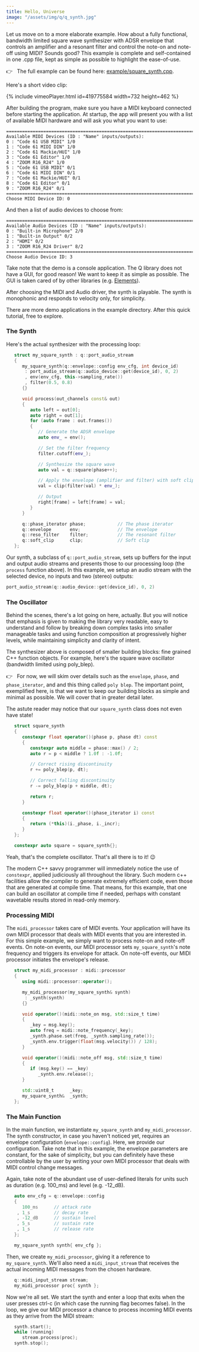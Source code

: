 ```yaml
---
title: Hello, Universe
image: "/assets/img/q/q_synth.jpg"
---
```

Let us move on to a more elaborate example. How about a fully functional,
bandwidth limited square wave synthesizer with ADSR envelope that controls an
amplifier and a resonant filter and control the note-on and note-off using
MIDI? Sounds good? This example is complete and self-contained in one .cpp
file, kept as simple as possible to highlight the ease-of-use.

:point_right: &nbsp; The full example can be found here:
[example/square_synth.cpp](https://github.com/cycfi/Q/blob/master/example/square_synth.cpp).

Here's a short video clip:

{% include vimeoPlayer.html id=419775584 width=732 height=462 %}

After building the program, make sure you have a MIDI keyboard connected
before starting the application. At startup, the app will present you with a
list of available MIDI hardware and will ask you what you want to use:

```
================================================================================
Available MIDI Devices (ID : "Name" inputs/outputs):
0 : "Code 61 USB MIDI" 1/0
1 : "Code 61 MIDI DIN" 1/0
2 : "Code 61 Mackie/HUI" 1/0
3 : "Code 61 Editor" 1/0
4 : "ZOOM R16_R24" 1/0
5 : "Code 61 USB MIDI" 0/1
6 : "Code 61 MIDI DIN" 0/1
7 : "Code 61 Mackie/HUI" 0/1
8 : "Code 61 Editor" 0/1
9 : "ZOOM R16_R24" 0/1
================================================================================
Choose MIDI Device ID: 0
```

And then a list of audio devices to choose from:

```
================================================================================
Available Audio Devices (ID : "Name" inputs/outputs):
0 : "Built-in Microphone" 2/0
1 : "Built-in Output" 0/2
2 : "HDMI" 0/2
3 : "ZOOM R16_R24 Driver" 8/2
================================================================================
Choose Audio Device ID: 3
```

Take note that the demo is a console application. The Q library does not have
a GUI, for good reason! We want to keep it as simple as possible. The GUI is
taken cared of by other libraries (e.g.
[Elements](https://github.com/cycfi/elements)).

After choosing the MIDI and Audio driver, the synth is playable. The synth is
monophonic and responds to velocity only, for simplicity.

There are more demo applications in the example directory. After this quick
tutorial, free to explore.

### The Synth

Here's the actual synthesizer with the processing loop:

```c++
   struct my_square_synth : q::port_audio_stream
   {
      my_square_synth(q::envelope::config env_cfg, int device_id)
       : port_audio_stream(q::audio_device::get(device_id), 0, 2)
       , env(env_cfg, this->sampling_rate())
       , filter(0.5, 0.8)
      {}

      void process(out_channels const& out)
      {
         auto left = out[0];
         auto right = out[1];
         for (auto frame : out.frames())
         {
            // Generate the ADSR envelope
            auto env_ = env();

            // Set the filter frequency
            filter.cutoff(env_);

            // Synthesize the square wave
            auto val = q::square(phase++);

            // Apply the envelope (amplifier and filter) with soft clip
            val = clip(filter(val) * env_);

            // Output
            right[frame] = left[frame] = val;
         }
      }

      q::phase_iterator phase;            // The phase iterator
      q::envelope       env;              // The envelope
      q::reso_filter    filter;           // The resonant filter
      q::soft_clip      clip;             // Soft clip
   };
```

Our synth, a subclass of `q::port_audio_stream`, sets up buffers for the
input and output audio streams and presents those to our processing loop (the
`process` function above). In this example, we setup an audio stream with the
selected device, no inputs and two (stereo) outputs:

```c++
port_audio_stream(q::audio_device::get(device_id), 0, 2)
```

### The Oscillator

Behind the scenes, there's a lot going on here, actually. But you will notice
that emphasis is given to making the library very readable, easy to
understand and follow by breaking down complex tasks into smaller manageable
tasks and using function composition at progressively higher levels, while
maintaining simplicity and clarity of intent.

The synthesizer above is composed of smaller building blocks: fine grained
C++ function objects. For example, here's the square wave oscillator
(bandwidth limited using poly_blep).

:point_right: &nbsp; For now, we will skim over details such as the
`envelope`, `phase`, and `phase_iterator`, and  and this thing called `poly
blep`. The important point, exemplified here, is that we want to keep our
building blocks as simple and minimal as possible. We will cover that in
greater detail later.

The astute reader may notice that our `square_synth` class does not even
have state!

```c++
   struct square_synth
   {
      constexpr float operator()(phase p, phase dt) const
      {
         constexpr auto middle = phase::max() / 2;
         auto r = p < middle ? 1.0f : -1.0f;

         // Correct rising discontinuity
         r += poly_blep(p, dt);

         // Correct falling discontinuity
         r -= poly_blep(p + middle, dt);

         return r;
      }

      constexpr float operator()(phase_iterator i) const
      {
         return (*this)(i._phase, i._incr);
      }
   };

   constexpr auto square = square_synth{};
```

Yeah, that's the complete oscillator. That's all there is to it! :wink:

The modern C++ savvy programmer will immediately notice the use of
`constexpr`, applied judiciously all throughout the library. Such modern c++
facilities allow the compiler to generate extremely efficient code, even
those that are generated at compile time. That means, for this example, that
one can build an oscillator at compile time if needed, perhaps with constant
wavetable results stored in read-only memory.

### Processing MIDI

The `midi_processor` takes care of MIDI events. Your application will have
its own MIDI processor that deals with MIDI events that you are interested
in. For this simple example, we simply want to process note-on and note-off
events. On note-on events, our MIDI processor sets `my_square_synth`'s note
frequency and triggers its envelope for attack. On note-off events, our MIDI
processor initiates the envelope's release.

```c++
   struct my_midi_processor : midi::processor
   {
      using midi::processor::operator();

      my_midi_processor(my_square_synth& synth)
       : _synth(synth)
      {}

      void operator()(midi::note_on msg, std::size_t time)
      {
         _key = msg.key();
         auto freq = midi::note_frequency(_key);
         _synth.phase.set(freq, _synth.sampling_rate());
         _synth.env.trigger(float(msg.velocity()) / 128);
      }

      void operator()(midi::note_off msg, std::size_t time)
      {
         if (msg.key() == _key)
            _synth.env.release();
      }

      std::uint8_t      _key;
      my_square_synth&  _synth;
   };
```

### The Main Function

In the main function, we instantiate `my_square_synth` and
`my_midi_processor`. The synth constructor, in case you haven't noticed yet,
requires an envelope configuration (`envelope::config`). Here, we provide our
configuration. Take note that in this example, the envelope parameters are
constant, for the sake of simplicity, but you can definitely have these
controllable by the user by writing your own MIDI processor that deals with
MIDI control change messages.

Again, take note of the abundant use of user-defined literals for units such
as duration (e.g. 100_ms) and level (e.g. -12_dB).

```c++
   auto env_cfg = q::envelope::config
   {
      100_ms      // attack rate
    , 1_s         // decay rate
    , -12_dB      // sustain level
    , 5_s         // sustain rate
    , 1_s         // release rate
   };

   my_square_synth synth{ env_cfg };
```

Then, we create `my_midi_processor`, giving it a reference to
`my_square_synth`. We'll also need a `midi_input_stream` that receives the
actual incoming MIDI messages from the chosen hardware.

```c++
   q::midi_input_stream stream;
   my_midi_processor proc{ synth };
```

Now we're all set. We start the synth and enter a loop that exits when the
user presses ctrl-c (in which case the running flag becomes false). In the
loop, we give our MIDI processor a chance to process incoming MIDI events as
they arrive from the MIDI stream:

```c++
   synth.start();
   while (running)
      stream.process(proc);
   synth.stop();
```
